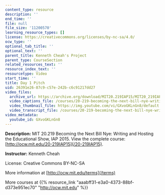 ```yaml
---
content_type: resource
description: ''
end_time: ''
file: null
file_size: '11200570'
learning_resource_types: []
license: https://creativecommons.org/licenses/by-nc-sa/4.0/
ocw_type: ''
optional_tab_title: ''
optional_text: ''
parent_title: Kenneth Cheah's Project
parent_type: CourseSection
related_resources_text: ''
resource_index_text: ''
resourcetype: Video
start_time: ''
title: Day 1 Pitch
uid: 26391e26-87c9-c57e-242b-c6c91217dd27
video_files:
  archive_url: https://archive.org/download/MIT20.219IAP15/MIT20_219IAP15_KC_D01_Pitch_360p.mp4
  video_captions_file: /courses/20-219-becoming-the-next-bill-nye-writing-and-hosting-the-educational-show-january-iap-2015/4ad4fac3c3a25e5abab8e9605ad75171_GXvoGKLnGn8.vtt
  video_thumbnail_file: https://img.youtube.com/vi/GXvoGKLnGn8/default.jpg
  video_transcript_file: /courses/20-219-becoming-the-next-bill-nye-writing-and-hosting-the-educational-show-january-iap-2015/4e3517a5514f591d90decd50f9c55e73_GXvoGKLnGn8.pdf
video_metadata:
  youtube_id: GXvoGKLnGn8
---
```


**Description:** MIT 20.219 Becoming the Next Bill Nye: Writing and Hosting the Educational Show, IAP 2015. View the complete course: [http://ocw.mit.edu/20-219IAP15](/20-219IAP15).

**Instructor:** Kenneth Cheah

License: Creative Commons BY-NC-SA

More information at [http://ocw.mit.edu/terms](/terms)

More courses at {{% resource_link "aaabff31-e3a0-4373-88bf-d373e951ec70" "http://ocw.mit.edu" %}}

